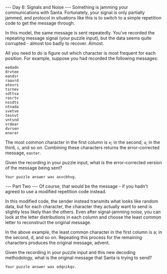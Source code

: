 ﻿--- Day 6: Signals and Noise ---
Something is jamming your communications with Santa. Fortunately, your signal is only partially jammed, and protocol in situations like this is to switch to a simple repetition code to get the message through.

In this model, the same message is sent repeatedly. You've recorded the repeating message signal (your puzzle input), but the data seems quite corrupted - almost too badly to recover. Almost.

All you need to do is figure out which character is most frequent for each position. For example, suppose you had recorded the following messages:

```
eedadn
drvtee
eandsr
raavrd
atevrs
tsrnev
sdttsa
rasrtv
nssdts
ntnada
svetve
tesnvt
vntsnd
vrdear
dvrsen
enarar
```

The most common character in the first column is `e`; in the second, `a`; in the third, `s`, and so on. Combining these characters returns the error-corrected message, `easter`.

Given the recording in your puzzle input, what is the error-corrected version of the message being sent?

`Your puzzle answer was asvcbhvg.`


--- Part Two ---
Of course, that would be the message - if you hadn't agreed to use a modified repetition code instead.

In this modified code, the sender instead transmits what looks like random data, but for each character, the character they actually want to send is slightly less likely than the others. Even after signal-jamming noise, you can look at the letter distributions in each column and choose the least common letter to reconstruct the original message.

In the above example, the least common character in the first column is a; in the second, d, and so on. Repeating this process for the remaining characters produces the original message, advent.

Given the recording in your puzzle input and this new decoding methodology, what is the original message that Santa is trying to send?

`Your puzzle answer was odqnikqv.`
